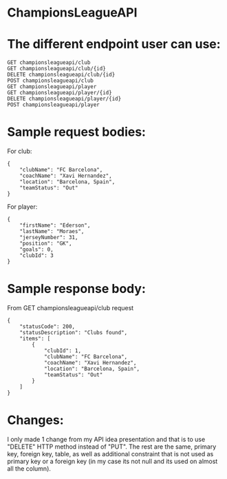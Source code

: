 # ChampionsLeagueAPI

# The different endpoint user can use:
```
GET championsleagueapi/club
GET championsleagueapi/club/{id}
DELETE championsleagueapi/club/{id}
POST championsleagueapi/club
GET championsleagueapi/player
GET championsleagueapi/player/{id}
DELETE championsleagueapi/player/{id}
POST championsleagueapi/player
```

# Sample request bodies:
For club:
```
{
    "clubName": "FC Barcelona",
    "coachName": "Xavi Hernandez",
    "location": "Barcelona, Spain",
    "teamStatus": "Out"
}
```

For player:
```
{
    "firstName": "Ederson",
    "lastName": "Moraes",
    "jerseyNumber": 31,
    "position": "GK",
    "goals": 0,
    "clubId": 3
}
```

# Sample response body:
From GET championsleagueapi/club request
```
{
    "statusCode": 200,
    "statusDescription": "Clubs found",
    "items": [
        {
            "clubId": 1,
            "clubName": "FC Barcelona",
            "coachName": "Xavi Hernandez",
            "location": "Barcelona, Spain",
            "teamStatus": "Out"
        }
    ]
}
```
# Changes:
I only made 1 change from my API idea presentation and that is to use "DELETE" HTTP method instead of "PUT". The rest are the same, primary key, foreign key, table, as well as additional constraint that is not used as primary key or a foreign key (in my case its not null and its used on almost all the column).
